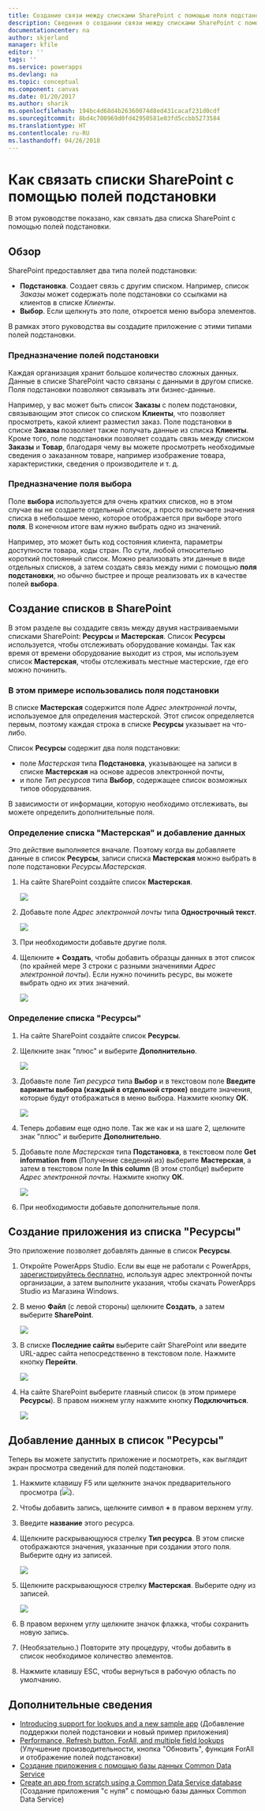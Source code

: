 ```yaml
---
title: Создание связи между списками SharePoint с помощью поля подстановки | Документация Майкрософт
description: Сведения о создании связи между списками SharePoint с помощью поля подстановки.
documentationcenter: na
author: skjerland
manager: kfile
editor: ''
tags: ''
ms.service: powerapps
ms.devlang: na
ms.topic: conceptual
ms.component: canvas
ms.date: 01/20/2017
ms.author: sharik
ms.openlocfilehash: 194bc4d68d4b26360074d8ed431cacaf231d0cdf
ms.sourcegitcommit: 8bd4c700969d0fd42950581e03fd5ccbb5273584
ms.translationtype: HT
ms.contentlocale: ru-RU
ms.lasthandoff: 04/26/2018
---
```

# <a name="how-to-link-sharepoint-lists-using-lookup-fields"></a>Как связать списки SharePoint с помощью полей подстановки
В этом руководстве показано, как связать два списка SharePoint с помощью полей подстановки.

## <a name="overview"></a>Обзор
SharePoint предоставляет два типа полей подстановки:

* **Подстановка**. Создает связь с другим списком. Например, список *Заказы* может содержать поле подстановки со ссылками на клиентов в списке *Клиенты*.
* **Выбор**. Если щелкнуть это поле, откроется меню выбора элементов.

В рамках этого руководства вы создадите приложение с этими типами полей подстановки.

### <a name="what-do-you-use-lookup-fields-for"></a>Предназначение полей подстановки
Каждая организация хранит большое количество сложных данных. Данные в списке SharePoint часто связаны с данными в другом списке. Поля подстановки позволяют связывать эти бизнес-данные.

Например, у вас может быть список **Заказы** с полем подстановки, связывающим этот список со списком **Клиенты**, что позволяет просмотреть, какой клиент разместил заказ. Поле подстановки в списке **Заказы** позволяет также получать данные из списка **Клиенты**. Кроме того, поле подстановки позволяет создать связь между списком **Заказы** и **Товар**, благодаря чему вы можете просмотреть необходимые сведения о заказанном товаре, например изображение товара, характеристики, сведения о производителе и т. д.

### <a name="what-are-choice-fields-used-for"></a>Предназначение поля выбора
Поле **выбора** используется для очень кратких списков, но в этом случае вы не создаете отдельный список, а просто включаете значения списка в небольшое меню, которое отображается при выборе этого **поля**. В конечном итоге вам нужно выбрать одно из значений.

Например, это может быть код состояния клиента, параметры доступности товара, коды стран. По сути, любой относительно короткий постоянный список. Можно реализовать эти данные в виде отдельных списков, а затем создать связь между ними с помощью **поля подстановки**, но обычно быстрее и проще реализовать их в качестве полей **выбора**.

## <a name="create-the-lists-in-sharepoint"></a>Создание списков в SharePoint
В этом разделе вы создадите связь между двумя настраиваемыми списками SharePoint: **Ресурсы** и **Мастерская**. Список **Ресурсы** используется, чтобы отслеживать оборудование команды. Так как время от времени оборудование выходит из строя, мы используем список **Мастерская**, чтобы отслеживать местные мастерские, где его можно починить.

### <a name="the-lookup-fields-used-in-this-example"></a>В этом примере использовались поля подстановки
В списке **Мастерская** содержится поле *Адрес электронной почты*, используемое для определения мастерской. Этот список определяется первым, поэтому каждая строка в списке **Ресурсы** указывает на что-либо.

Список **Ресурсы** содержит два поля подстановки:

* поле *Мастерская* типа **Подстановка**, указывающее на записи в списке **Мастерская** на основе адресов электронной почты,
* и поле *Тип ресурсов* типа **Выбор**, содержащее список возможных типов оборудования.

В зависимости от информации, которую необходимо отслеживать, вы можете определить дополнительные поля.

### <a name="define-the-repairshop-list-and-add-data"></a>Определение списка "Мастерская" и добавление данных
Это действие выполняется вначале. Поэтому когда вы добавляете данные в список **Ресурсы**, записи списка **Мастерская** можно выбрать в поле подстановки *Ресурсы.Мастерская*.

1. На сайте SharePoint создайте список **Мастерская**.

    ![](./media/sharepoint-lookup-fields/new-list.png)

2. Добавьте поле *Адрес электронной почты* типа **Однострочный текст**.

    ![](./media/sharepoint-lookup-fields/add-email-field.png)

3. При необходимости добавьте другие поля.

4. Щелкните **+ Создать**, чтобы добавить образцы данных в этот список (по крайней мере 3 строки с разными значениями *Адрес электронной почты*). Если нужно починить ресурс, вы можете выбрать одно их этих значений.

    ![](./media/sharepoint-lookup-fields/add-repair-shops.png)

### <a name="define-the-assets-list"></a>Определение списка "Ресурсы"
1. На сайте SharePoint создайте список **Ресурсы**.

2. Щелкните знак "плюс" и выберите **Дополнительно**.

    ![](./media/sharepoint-lookup-fields/choose-more-type.png)

3. Добавьте поле *Тип ресурса* типа **Выбор** и в текстовом поле **Введите варианты выбора (каждый в отдельной строке)** введите значения, которые будут отображаться в меню выбора. Нажмите кнопку **ОК**.

    ![](./media/sharepoint-lookup-fields/define-choice-column.png)

4. Теперь добавим еще одно поле. Так же как и на шаге 2, щелкните знак "плюс" и выберите **Дополнительно**.

5. Добавьте поле *Мастерская* типа **Подстановка**, в текстовом поле **Get information from** (Получение сведений из) выберите **Мастерская**, а затем в текстовом поле **In this column** (В этом столбце) выберите *Адрес электронной почты*. Нажмите кнопку **ОК**.

    ![](./media/sharepoint-lookup-fields/setup-lookup-column.png)

6. При необходимости добавьте дополнительные поля.

## <a name="create-an-app-from-the-assets-list"></a>Создание приложения из списка "Ресурсы"
Это приложение позволяет добавлять данные в список **Ресурсы**.

1. Откройте PowerApps Studio. Если вы еще не работали с PowerApps, [зарегистрируйтесь бесплатно](https://powerapps.microsoft.com), используя адрес электронной почты организации, а затем выполните указания, чтобы скачать PowerApps Studio из Магазина Windows.

2. В меню **Файл** (с левой стороны) щелкните **Создать**, а затем выберите **SharePoint**.

    ![](./media/sharepoint-lookup-fields/create-app.png)

1. В списке **Последние сайты** выберите сайт SharePoint или введите URL-адрес сайта непосредственно в текстовом поле. Нажмите кнопку **Перейти**.

    ![](./media/sharepoint-lookup-fields/choose-sharepoint-site.png)

1. На сайте SharePoint выберите главный список (в этом примере **Ресурсы**). В правом нижнем углу нажмите кнопку **Подключиться**.

    ![](./media/sharepoint-lookup-fields/choose-main-list.png)


## <a name="add-data-to-the-assets-list"></a>Добавление данных в список "Ресурсы"
Теперь вы можете запустить приложение и посмотреть, как выглядит экран просмотра сведений для полей подстановки.

1. Нажмите клавишу F5 или щелкните значок предварительного просмотра (![](./media/sharepoint-lookup-fields/preview.png)).

2. Чтобы добавить запись, щелкните символ **+** в правом верхнем углу.

3. Введите **название** этого ресурса.

4. Щелкните раскрывающуюся стрелку **Тип ресурса**. В этом списке отображаются значения, указанные при создании этого поля. Выберите одну из записей.

    ![](./media/sharepoint-lookup-fields/fill-asset-type-3.png)

5. Щелкните раскрывающуюся стрелку **Мастерская**. Выберите одну из записей.

    ![](./media/sharepoint-lookup-fields/fill-repair-shop-3.png)

6. В правом верхнем углу щелкните значок флажка, чтобы сохранить новую запись.

7. (Необязательно.) Повторите эту процедуру, чтобы добавить в список необходимое количество элементов.

8. Нажмите клавишу ESC, чтобы вернуться в рабочую область по умолчанию.

## <a name="for-more-information"></a>Дополнительные сведения
* [Introducing support for lookups and a new sample app](https://powerapps.microsoft.com/blog/support-for-lookups/) (Добавление поддержки полей подстановки и новый пример приложения)
* [Performance, Refresh button, ForAll, and multiple field lookups](https://powerapps.microsoft.com/blog/performance-refresh-forall-multiple-field-lookups-531/) (Улучшение производительности, кнопка "Обновить", функция ForAll и отображение полей подстановки)
* [Создание приложения с помощью базы данных Common Data Service](data-platform-create-app.md)
* [Create an app from scratch using a Common Data Service database](data-platform-create-app-scratch.md) (Создание приложения "с нуля" с помощью базы данных Common Data Service)
